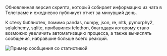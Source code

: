 Обновленная версия скрипта, который собирает информацию из чата в Телеграме и ежедневно публикует отчет за минувший день.

К стеку библиотек, помимо pandas, numpy, json, re, nltk, pymorphy2, sqlalchemy, sqlite, прибавился telethon, благодаря которому стало возможно увеличить автоматизацию процесса, а также вычислять сообщения, набравшие больше всего реакций.

<image src="https://s134vlx.storage.yandex.net/rdisk/a3079ea0d11837f5e735881d541419807938d229de701523c0ab51c567479ebe/6412174f/h7XlXUdi3SneXvHTfhEMff2aJOwcEPWL42gc1LhdkCDBhhQoMSagWMj7QOYV_iQQdKosTVc7k3DJuVdQOqm7sA==?uid=0&filename=Статистика%20чата.png&disposition=inline&hash=&limit=0&content_type=image%2Fpng&owner_uid=0&fsize=55473&hid=3536f059e010689ca706768d9c8abb37&media_type=image&tknv=v2&etag=b51f6d2db3a927512ce85cf04906b29c&rtoken=9yfOMcTVtjvn&force_default=no&ycrid=na-cccb037f63850e55195db7e4375e5e7f-downloader3f&ts=5f6f50c2931c0&s=71519e4eb72f4139bd80a17036199a35201dccf75c3c98cb302450e1ec8af286&pb=U2FsdGVkX1_WDukPzPboNZ2e3L15R5f9eb7En_J1CNc4wElF-LHllTBRRpYZvoxDh5oU10Vw6boelMm08Gq7LyZ3hqpVrOzKhpM3tZH-Ad4" alt="Пример сообщения со статистикой">
